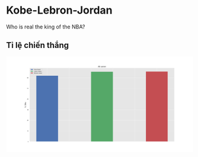 # Kobe-Lebron-Jordan
Who is real the king of the NBA? 

## Tỉ lệ chiến thắng
![image_1](https://github.com/datvo2k/Kobe-Lebron-Jordan/blob/master/plot/win%20pre.png)
